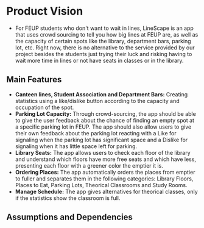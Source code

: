 # Product Vision

- For FEUP students who don't want to wait in lines, LineScape is an app that uses crowd sourcing to tell you how big lines at FEUP are, as well as the capacity of certain spots like the library, department bars, parking lot, etc. Right now, there is no alternative to the service provided by our project besides the students just trying their luck and risking having to wait more time in lines or not have seats in classes or in the library.

## Main Features
- **Canteen lines, Student Association and Department Bars:** Creating statistics using a like/dislike button according to the capacity and occupation of the spot.
- **Parking Lot Capacity:** Through crowd-sourcing, the app should be able to give the user feedback about the chance of finding an empty spot at a specific parking lot in FEUP. The app should also allow users to give their own feedback about the parking lot reacting with a Like for signaling when the parking lot has significant space and a Dislike for signaling when it has little space left for parking.
- **Library Seats:** The app allows users to check each floor of the library and understand which floors have more free seats and which have less, presenting each floor with a greener color the emptier it is.
- **Ordering Places:** The app automatically orders the places from emptier to fuller and separates them in the following categories: Library Floors, Places to Eat, Parking Lots, Theorical Classrooms and Study Rooms.
- **Manage Schedule:** The app gives alternatives for theorical classes, only if the statistics show the classroom is full.

## Assumptions and Dependencies
